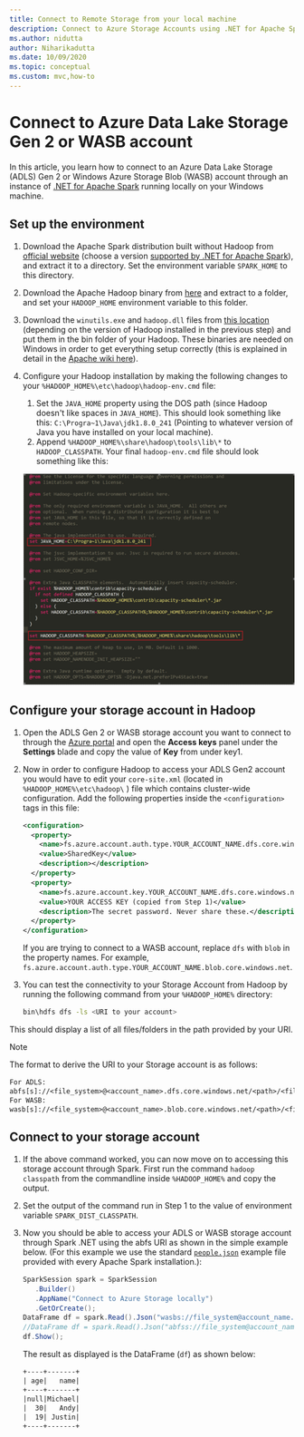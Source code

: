 ```yaml
---
title: Connect to Remote Storage from your local machine
description: Connect to Azure Storage Accounts using .NET for Apache Spark from your local machine.
ms.author: nidutta
author: Niharikadutta
ms.date: 10/09/2020
ms.topic: conceptual
ms.custom: mvc,how-to
---
```


# Connect to Azure Data Lake Storage Gen 2 or WASB account

In this article, you learn how to connect to an Azure Data Lake Storage (ADLS) Gen 2 or Windows Azure Storage Blob (WASB) account through an instance of [.NET for Apache Spark](https://github.com/dotnet/spark) running locally on your Windows machine.

## Set up the environment

1. Download the Apache Spark distribution built without Hadoop from [official website](https://archive.apache.org/dist/spark/) (choose a version [supported by .NET for Apache Spark](https://github.com/dotnet/spark#supported-apache-spark)), and extract it to a directory. Set the environment variable `SPARK_HOME` to this directory.
2. Download the Apache Hadoop binary from [here](http://hadoop.apache.org/releases.html) and extract to a folder, and set your `HADOOP_HOME` environment variable to this folder.
3. Download the `winutils.exe` and `hadoop.dll` files from [this location](https://github.com/cdarlint/winutils) (depending on the version of Hadoop installed in the previous step) and put them in the bin folder of your Hadoop. These binaries are needed on Windows in order to get everything setup correctly (this is explained in detail in the [Apache wiki here](https://cwiki.apache.org/confluence/display/HADOOP2/WindowsProblems)).
4. Configure your Hadoop installation by making the following changes to your `%HADOOP_HOME%\etc\hadoop\hadoop-env.cmd` file:
    1. Set the `JAVA_HOME` property using the DOS path (since Hadoop doesn't like spaces in `JAVA_HOME`). This should look something like this: `C:\Progra~1\Java\jdk1.8.0_241` (Pointing to whatever version of Java you have installed on your local machine).
    2. Append `%HADOOP_HOME%\share\hadoop\tools\lib\*` to `HADOOP_CLASSPATH`.
    Your final `hadoop-env.cmd` file should look something like this:

    ![Final hadoop-env.cmd file](./media/connect-external-sources/hadoop-env.png)

## Configure your storage account in Hadoop

1. Open the ADLS Gen 2 or WASB storage account you want to connect to through the [Azure portal](https://portal.azure.com) and open the **Access keys** panel under the **Settings** blade and copy the value of **Key** from under key1.
2. Now in order to configure Hadoop to access your ADLS Gen2 account you would have to edit your `core-site.xml` (located in `%HADOOP_HOME%\etc\hadoop\` ) file which contains cluster-wide configuration. Add the following properties inside the `<configuration>` tags in this file:

    ```xml
    <configuration>
      <property>
        <name>fs.azure.account.auth.type.YOUR_ACCOUNT_NAME.dfs.core.windows.net</name>
        <value>SharedKey</value>
        <description></description>
      </property>
      <property>
        <name>fs.azure.account.key.YOUR_ACCOUNT_NAME.dfs.core.windows.net</name>
        <value>YOUR ACCESS KEY (copied from Step 1)</value>
        <description>The secret password. Never share these.</description>
      </property>
    </configuration>
    ```

    If you are trying to connect to a WASB account, replace `dfs` with `blob` in the property names. For example, `fs.azure.account.auth.type.YOUR_ACCOUNT_NAME.blob.core.windows.net`.
3. You can test the connectivity to your Storage Account from Hadoop by running the following command from your `%HADOOP_HOME%` directory:

    ```bash
    bin\hdfs dfs -ls <URI to your account>
    ```

This should display a list of all files/folders in the path provided by your URI.

> [!NOTE]
> The format to derive the URI to your Storage account is as follows:
>
> ```
> For ADLS: abfs[s]://<file_system>@<account_name>.dfs.core.windows.net/<path>/<file_name>
> For WASB: wasb[s]://<file_system>@<account_name>.blob.core.windows.net/<path>/<file_name>
> ```

## Connect to your storage account

1. If the above command worked, you can now move on to accessing this storage account through Spark. First run the command `hadoop classpath` from the commandline inside `%HADOOP_HOME%` and copy the output.
2. Set the output of the command run in Step 1 to the value of environment variable `SPARK_DIST_CLASSPATH`.
3. Now you should be able to access your ADLS or WASB storage account through Spark .NET using the abfs URI as shown in the simple example below. (For this example we use the standard [`people.json`](https://github.com/apache/spark/blob/master/examples/src/main/resources/people.json) example file provided with every Apache Spark installation.):

    ```csharp
    SparkSession spark = SparkSession
       .Builder()
       .AppName("Connect to Azure Storage locally")
       .GetOrCreate();
    DataFrame df = spark.Read().Json("wasbs://file_system@account_name.blob.core.windows.net/path/people.json");
    //DataFrame df = spark.Read().Json("abfss://file_system@account_name.dfs.core.windows.net/path/file.json");
    df.Show();
    ```

    The result as displayed is the DataFrame (`df`) as shown below:

    ```text
    +----+-------+
    | age|   name|
    +----+-------+
    |null|Michael|
    |  30|   Andy|
    |  19| Justin|
    +----+-------+
    ```
